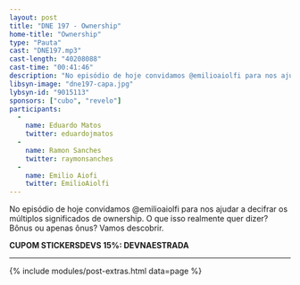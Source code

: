 ```yaml
---
layout: post
title: "DNE 197 - Ownership"
home-title: "Ownership"
type: "Pauta"
cast: "DNE197.mp3"
cast-length: "40208088"
cast-time: "00:41:46"
description: "No episódio de hoje convidamos @emilioaiolfi para nos ajudar a decifrar os múltiplos significados de ownership. O que isso realmente quer dizer? Bônus ou apenas ônus? Vamos descobrir."
libsyn-image: "dne197-capa.jpg"
lybsyn-id: "9015113"
sponsors: ["cubo", "revelo"]
participants:
  -
    name: Eduardo Matos
    twitter: eduardojmatos
  -
    name: Ramon Sanches
    twitter: raymonsanches
  -
    name: Emilio Aiofi
    twitter: EmilioAiolfi
---
```


No episódio de hoje convidamos @emilioaiolfi para nos ajudar a decifrar os múltiplos significados de ownership. O que isso realmente quer dizer? Bônus ou apenas ônus? Vamos descobrir.

<strong>CUPOM STICKERSDEVS 15%: DEVNAESTRADA</strong>

---

{% include modules/post-extras.html data=page %}
